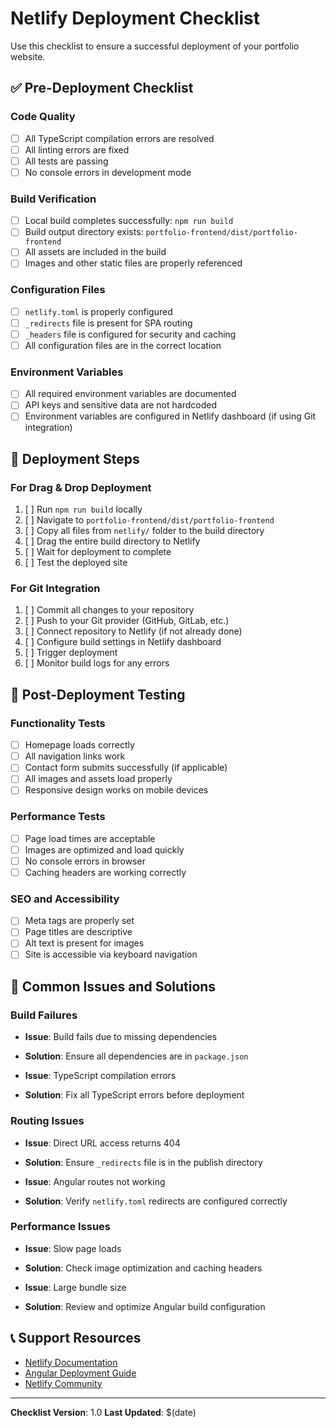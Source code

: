 # Netlify Deployment Checklist

Use this checklist to ensure a successful deployment of your portfolio website.

## ✅ Pre-Deployment Checklist

### Code Quality
- [ ] All TypeScript compilation errors are resolved
- [ ] All linting errors are fixed
- [ ] All tests are passing
- [ ] No console errors in development mode

### Build Verification
- [ ] Local build completes successfully: `npm run build`
- [ ] Build output directory exists: `portfolio-frontend/dist/portfolio-frontend`
- [ ] All assets are included in the build
- [ ] Images and other static files are properly referenced

### Configuration Files
- [ ] `netlify.toml` is properly configured
- [ ] `_redirects` file is present for SPA routing
- [ ] `_headers` file is configured for security and caching
- [ ] All configuration files are in the correct location

### Environment Variables
- [ ] All required environment variables are documented
- [ ] API keys and sensitive data are not hardcoded
- [ ] Environment variables are configured in Netlify dashboard (if using Git integration)

## 🚀 Deployment Steps

### For Drag & Drop Deployment
1. [ ] Run `npm run build` locally
2. [ ] Navigate to `portfolio-frontend/dist/portfolio-frontend`
3. [ ] Copy all files from `netlify/` folder to the build directory
4. [ ] Drag the entire build directory to Netlify
5. [ ] Wait for deployment to complete
6. [ ] Test the deployed site

### For Git Integration
1. [ ] Commit all changes to your repository
2. [ ] Push to your Git provider (GitHub, GitLab, etc.)
3. [ ] Connect repository to Netlify (if not already done)
4. [ ] Configure build settings in Netlify dashboard
5. [ ] Trigger deployment
6. [ ] Monitor build logs for any errors

## 🧪 Post-Deployment Testing

### Functionality Tests
- [ ] Homepage loads correctly
- [ ] All navigation links work
- [ ] Contact form submits successfully (if applicable)
- [ ] All images and assets load properly
- [ ] Responsive design works on mobile devices

### Performance Tests
- [ ] Page load times are acceptable
- [ ] Images are optimized and load quickly
- [ ] No console errors in browser
- [ ] Caching headers are working correctly

### SEO and Accessibility
- [ ] Meta tags are properly set
- [ ] Page titles are descriptive
- [ ] Alt text is present for images
- [ ] Site is accessible via keyboard navigation

## 🔧 Common Issues and Solutions

### Build Failures
- **Issue**: Build fails due to missing dependencies
- **Solution**: Ensure all dependencies are in `package.json`

- **Issue**: TypeScript compilation errors
- **Solution**: Fix all TypeScript errors before deployment

### Routing Issues
- **Issue**: Direct URL access returns 404
- **Solution**: Ensure `_redirects` file is in the publish directory

- **Issue**: Angular routes not working
- **Solution**: Verify `netlify.toml` redirects are configured correctly

### Performance Issues
- **Issue**: Slow page loads
- **Solution**: Check image optimization and caching headers

- **Issue**: Large bundle size
- **Solution**: Review and optimize Angular build configuration

## 📞 Support Resources

- [Netlify Documentation](https://docs.netlify.com/)
- [Angular Deployment Guide](https://angular.io/guide/deployment)
- [Netlify Community](https://community.netlify.com/)

---

**Checklist Version**: 1.0
**Last Updated**: $(date)
